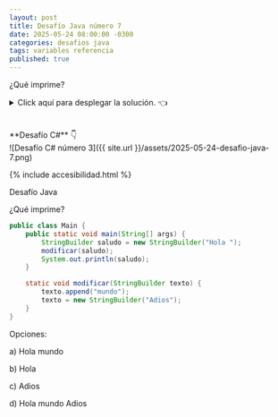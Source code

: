 ```yaml
---
layout: post
title: Desafío Java número 7
date: 2025-05-24 08:00:00 -0300
categories: desafios java
tags: variables referencia
published: true
---
```


¿Qué imprime?

<details><summary>Click aquí para desplegar la solución. 👈</summary>
<br />✅ La respuesta correcta es la a: "Hola mundo".
<br />
<br />✏️ Explicación: saludo es mutable: cuando se llama a `modificar(saludo)`, Java pasa una copia de la referencia (dirección de memoria) al objeto original. `texto.append("mundo")` modifica el objeto original (porque `texto` apunta al mismo StringBuilder que `saludo`).
`texto = new StringBuilder("Adiós")` no afecta al original: esta línea hace que texto apunte a un nuevo objeto ("Adios"), pero la referencia original (`saludo`) sigue apuntando a la posición de memoria que contiene "Hola mundo".
Reasignar `texto` solo cambia la referencia local dentro del método `modificar()`. El saludo en `main()` nunca se entera del nuevo objeto.
<br />
<br /><div markdown="1">💻 [Código ejecutable](https://paiza.io/projects/k7xwfpdhajPwG17-OI1RCw){:target="_blank"}
  </div>
{% include codeEditor_paiza.html id="k7xwfpdhajPwG17-OI1RCw" %} 
<br />
<div markdown="1">![Solución al desafío]({{ site.url }}/assets/2025-05-24-desafio-java-7-solucion.png)
  </div></details>

<br />
<br />
**Desafío C#** 👇
<br />
![Desafío C# número 3]({{ site.url }}/assets/2025-05-24-desafio-java-7.png)

{% include accesibilidad.html %}

Desafío Java

¿Qué imprime?

```java
public class Main {
    public static void main(String[] args) {
        StringBuilder saludo = new StringBuilder("Hola ");
        modificar(saludo);
        System.out.println(saludo);
    }

    static void modificar(StringBuilder texto) {
        texto.append("mundo");
        texto = new StringBuilder("Adios");
    }
}
```

Opciones:

a) Hola mundo

b) Hola

c) Adios

d) Hola mundo Adios


</div></details>
